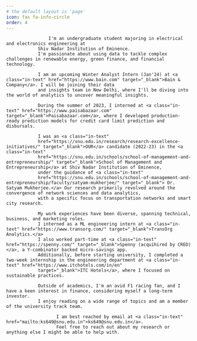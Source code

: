 ```yaml
---
# the default layout is 'page'
icon: fas fa-info-circle
order: 4
---
```


<p style="text-align:justify">

                    I'm an undergraduate student majoring in electrical and electronics engineering at 
                Shiv Nadar Institution of Eminence. 
                I'm passionate about using data to tackle complex challenges in renewable energy, green finance, and financial technology.
            
 </p>


<p style="text-align:justify">





                I am an upcoming Winter Analyst Intern (Jan'24) at <a class="in-text" href="https://www.bain.com" target="_blank">Bain & Company</a>. I will be joining their data
                and insights team in New Delhi, where I'll be diving into the world of analytics to uncover meaningful insights.

                During the summer of 2023, I interned at <a class="in-text" href="https://www.paisabazaar.com" target="_blank">Paisabazaar.com</a>, where I developed production-ready prediction models for credit card limit prediction and disbursals. 



</p>

<p style="text-align:justify">

                I was an <a class="in-text"
                href="https://snu.edu.in/research/research-excellence-initiatives/" target="_blank">OUR</a> candidate (2022-23) in the <a class="in-text"
                href="https://snu.edu.in/schools/school-of-management-and-entrepreneurship/" target="_blank">School of Management and Entrepreneurship</a> at Shiv Nadar Institution of Eminence, 
                under the guidance of <a class="in-text"
                href="https://snu.edu.in/schools/school-of-management-and-entrepreneurship/faculty/satyam-mukherjee/" target="_blank"> Dr. Satyam Mukherjee.</a> Our research primarily revolved around the convergence of network sciences and data analytics, 
                with a specific focus on transportation networks and smart city research.
</p> 

<p style="text-align:justify">

                My work experiences have been diverse, spanning technical, business, and marketing roles. 
                I interned as a ML engineering intern at <a class="in-text" href="https://www.transorg.com/" target="_blank">TransOrg Analytics.</a> 
                I also worked part-time at <a class="in-text" href="https://spenny.com/" target="_blank">Spenny (acquihired by CRED) </a>, a Y-combinator backed micro-savings app.  
                Additionally, before starting university, I completed a two-week internship in the engineering department at <a class="in-text" href="https://www.itchotels.com/in/en"
                target="_blank">ITC Hotels</a>, where I focused on sustainable practices.
</p> 


<p style="text-align:justify">

                Outside of academics, I'm an avid F1 racing fan, and I have a keen interest in finance, considering myself a long-term investor.
                I enjoy reading on a wide range of topics and am a member of the university track team.
                     
                       I am best reached by email at <a class="in-text" href="mailto:ks649@snu.edu.in">ks649@snu.edu.in</a>. 
                       Feel free to reach out about my research or anything else I might be able to help with.
                     
                       
                
 </p>